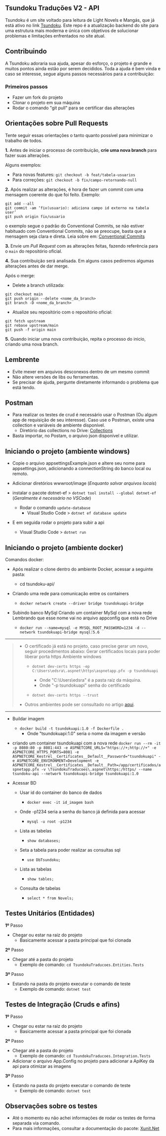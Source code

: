## Tsundoku Traduções V2 - API
Tsundoku é um site voltado para leitura de Light Novels e Mangás, que já está ativo no link [Tsundoku](https://tsundoku.com.br/).
Este repo é a atualização backend do site para uma estrutura mais moderna e única com objetivos de solucionar problemas e limitações enfrentados no site atual.

## Contribuindo

A Tsundoku adoraria sua ajuda, apesar do esforço, o projeto é grande e muitos pontos ainda estão por serem decididos. Toda a ajuda é bem vinda e caso se interesse, segue alguns passos necessários para a contribuição:

### Primeiros passos 

- Fazer um fork do projeto
- Clonar o projeto em sua máquina 
- Rodar o comando "git pull" para se certificar das alterações

## Orientações sobre Pull Requests

Tente seguir essas orientações o tanto quanto possível para minimizar o trabalho de todos.

**1.** Antes de iniciar o processo de contribuição,  **crie uma nova branch**  para fazer suas alterações.

Alguns exemplos:
-   Para novas features:  `git checkout -b feat/tabela-usuarios`
-   Para correções:  `git checkout -b fix/campo-retornando-null`

**2.**  Após realizar as alterações, é hora de fazer um commit com uma mensagem coerente do que foi feito. Exemplo:
```
git add --all
git commit -am ‘fix(usuario): adiciona campo id externo na tabela user’
git push origin fix/usuario
```
o exemplo segue o padrão do Conventional Commits, se não estiver habituado com Conventional Commits, não se preocupe, basta que a mensagem seja clara e direta.
 Leia sobre em: [Conventional Commits](https://www.conventionalcommits.org/pt-br/v1.0.0/)

**3.**  Envie um  _Pull Request_  com as alterações feitas, fazendo referência para o  `main`  do repositório oficial.

**4.**  Sua contribuição será analisada. Em alguns casos pediremos algumas alterações antes de dar merge.

Após o merge:
-   Delete a branch utilizada:
```
git checkout main
git push origin --delete <nome_da_branch>
git branch -D <nome_da_branch>
```
-   Atualize seu repositório com o repositório oficial:
```
git fetch upstream
git rebase upstream/main
git push -f origin main
```
**5.**  Quando iniciar uma nova contribuição, repita o processo do inicio, criando uma nova branch.


## Lembrente

- Evite mexer em arquivos desconexos dentro de um mesmo commit
- Não altere versões de libs ou ferramentas.
- Se precisar de ajuda, pergunte diretamente informando o problema que está tendo.


## Postman

- Para realizar os testes de crud é necessário usar o Postman (Ou algum app de requisição de seu interesse). Caso use o Postman, existe uma collection e variáveis de ambiente disponível.
  - Diretório das collections no Drive: [Collections](https://drive.google.com/drive/folders/1bhmK9wYH26zVlEMj0mxudu7KL6fvR8-t?usp=sharing)
- Basta importar, no Postam, o arquivo json disponível e utilizar.


## Iniciando o projeto (ambiente windows)

- Copie o arquivo appsettingsExample.json e altere seu nome para appsettings.json, adicionando a connectionString do banco local ou remoto.
- Adicionar diretórios wwwroot/image (_Enquanto salvar arquivos locais_)

- instalar o pacote dotnet-ef > ```dotnet tool install --global dotnet-ef``` (_Geralmente é necessário no VSCode_)
  - Rodar o comando ```update-database``` 
    - Visual Studio Code > ```dotnet ef database update```
    
- E em seguida rodar o projeto para subir a api
  - Visual Studio Code > ```dotnet run```

## Iniciando o projeto (ambiente docker)

Comandos docker:

- Após realizar o clone dentro do ambiente Docker, acessar a seguinte pasta:
  - cd tsundoku-api/

- Criando uma rede para comunicação entre os containers
  - ```docker network create --driver bridge tsundokuapi-bridge```

- Subindo banco MySql 
Criando um container MySql com a nova rede
Lembrando que esse nome vai no arquivo appconfig que está no Drive
  - ```docker run --name=mysql -e MYSQL_ROOT_PASSWORD=1234 -d --network tsundokuapi-bridge mysql:5.6```

--------------------
   > - O certificado já está no projeto, caso precise gerar um novo, seguir procedimentos abaixo:
   > Gerar certificados locais para poder liberar porta https
   > Ambiente windows
   >   - ```dotnet dev-certs https -ep C:\Users\edsra\.aspnet\https\aspnetapp.pfx -p tsundokuapi```
   >     - Onde "C:\Users\edsra\" é a pasta raíz da máquina.
   >     - Onde "-p tsundokuapi" senha do certificado
   > 
   >   - ```dotnet dev-certs https --trust```
   > 
   > - Outros ambientes pode ser consultado no artigo [aqui](https://learn.microsoft.com/pt-br/aspnet/core/security/docker-https?view=aspnetcore-8.0).
--------------------

- Buildar imagem
  - ```docker build -t tsundokuapi:1.0 -f Dockerfile .```
     - Onde "tsundokuapi:1.0" seria o nome da imagem e versão

- criando um container tsundokuapi com a nova rede
```docker run --rm -it -p 8080:80 -p 8081:443 -e ASPNETCORE_URLS="https://+;http://+" -e ASPNETCORE_HTTPS_PORTS=8081 -e ASPNETCORE_Kestrel__Certificates__Default__Password="tsundokuapi" -e ASPNETCORE_ENVIRONMENT=Development -e ASPNETCORE_Kestrel__Certificates__Default__Path=/app/certificados/aspnetapp.pfx -v \TsundokuTraducoes\.aspnet\https:/https/ --name tsundoku-api --network tsundokuapi-bridge tsundokuapi:1.0```

- Acessar BD 
   - Usar id do container do banco de dados
      - ```docker exec -it id_imagem bash```

   - Onde -p1234 seria a senha do banco já definida para acessar
      - ```mysql -u root -p1234```

  - Lista as tabelas
     - ```show databases;```

  - Seta a tabela para poder realizar as consultas sql
    - ```use DbTsundoku;```

  - Lista as tabelas
    - ```show tables;```

  - Consulta de tabelas
    - ```select * from Novels;```

## Testes Unitários (Entidades)

**1º** Passo

- Chegar ou estar na raiz do projeto
  - Basicamente acessar a pasta principal que foi clonada

**2º** Passo

- Chegar até a pasta do projeto
  - Exemplo de comando: ```cd TsundokuTraducoes.Entities.Tests``` 

**3º** Passo

- Estando na pasta do projeto executar o comando de teste
  - Exemplo de comando: ```dotnet test```
 

## Testes de Integração (Cruds e afins)

**1º** Passo

- Chegar ou estar na raiz do projeto
  - Basicamente acessar a pasta principal que foi clonada

**2º** Passo

- Chegar até a pasta do projeto
  - Exemplo de comando: ```cd TsundokuTraducoes.Integration.Tests```
- Adicionar o arquivo App.Config no projeto para adicionar a ApiKey da api para otimizar as imagens

**3º** Passo

- Estando na pasta do projeto executar o comando de teste
  - Exemplo de comando: ```dotnet test```
 
## Observações sobre os testes

- Até o momento eu não achei informações de rodar os testes de forma separada via comando.
- Para mais informações, consultar a documentação do pacote: [Xunit.Net](https://xunit.net/docs/getting-started/netcore/cmdline)
